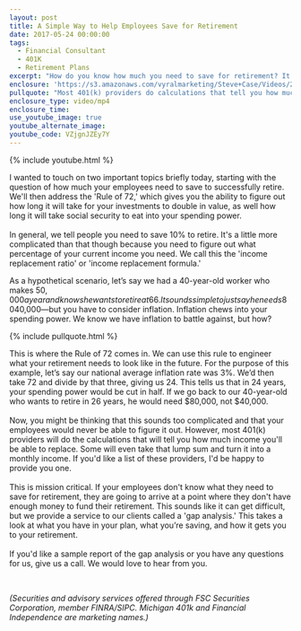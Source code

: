 ```yaml
---
layout: post
title: A Simple Way to Help Employees Save for Retirement
date: 2017-05-24 00:00:00
tags:
  - Financial Consultant
  - 401K
  - Retirement Plans
excerpt: "How do you know how much you need to save for retirement? It's not as simple as you might think."
enclosure: 'https://s3.amazonaws.com/vyralmarketing/Steve+Case/Videos/2017/A+Simple+Way+to+Help+Employees+Save+for+Retirement+-+Michigan+401K+Advisors.mp4'
pullquote: "Most 401(k) providers do calculations that tell you how much income you'll be able to replace."
enclosure_type: video/mp4
enclosure_time:
use_youtube_image: true
youtube_alternate_image:
youtube_code: VZjgnJZEy7Y
---
```



{% include youtube.html %}

I wanted to touch on two important topics briefly today, starting with the question of how much your employees need to save to successfully retire. We'll then address the 'Rule of 72,' which gives you the ability to figure out how long it will take for your investments to double in value, as well how long it will take social security to eat into your spending power.
<br>&nbsp;
<br>In general, we tell people you need to save 10% to retire. It's a little more complicated than that though because you need to figure out what percentage of your current income you need. We call this the 'income replacement ratio' or 'income replacement formula.' &nbsp;

As a hypothetical scenario, let’s say we had a 40-year-old worker who makes $50,000 a year and knows he wants to retire at 66. It sounds simple to just say he needs 80% of his income—$40,000—but you have to consider inflation. Inflation chews into your spending power. We know we have inflation to battle against, but how?

{% include pullquote.html %} &nbsp;

This is where the Rule of 72 comes in. We can use this rule to engineer what your retirement needs to look like in the future. For the purpose of this example, let’s say our national average inflation rate was 3%. We’d then take 72 and divide by that three, giving us 24. This tells us that in 24 years, your spending power would be cut in half. If we go back to our 40-year-old who wants to retire in 26 years, he would need $80,000, not $40,000.
<br>
<br>Now, you might be thinking that this sounds too complicated and that your employees would never be able to figure it out. However, most 401(k) providers will do the calculations that will tell you how much income you'll be able to replace. Some will even take that lump sum and turn it into a monthly income. If you'd like a list of these providers, I'd be happy to provide you one.
<br>&nbsp;
<br>This is mission critical. If your employees don't know what they need to save for retirement, they are going to arrive at a point where they don't have enough money to fund their retirement. This sounds like it can get difficult, but we provide a service to our clients called a 'gap analysis.' This takes a look at what you have in your plan, what you’re saving, and how it gets you to your retirement.&nbsp;
<br>&nbsp;
<br>If you'd like a sample report of the gap analysis or you have any questions for us, give us a call. We would love to hear from you.

&nbsp;

<div><em>(Securities and advisory services offered through FSC Securities Corporation, member FINRA/SIPC. Michigan 401k and Financial Independence are marketing names.)</em></div>